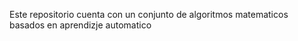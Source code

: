 Este repositorio cuenta con un conjunto de algoritmos matematicos basados en aprendizje automatico 
